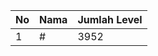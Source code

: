 | No | Nama            | Jumlah Level |
|----|-----------------|--------------|
| 1  | #    |    3952        |
